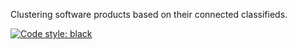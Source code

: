 Clustering software products based on their connected classifieds.

[![Code style: black](https://img.shields.io/badge/code%20style-black-000000.svg)](https://github.com/psf/black)
